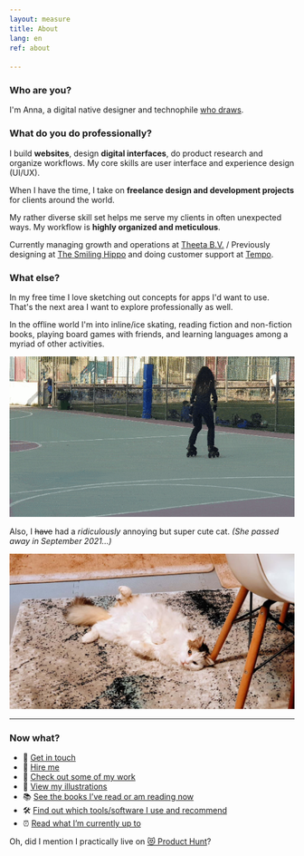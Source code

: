 ```yaml
---
layout: measure
title: About
lang: en
ref: about

---
```

### Who are you?

I'm Anna, a digital native designer and technophile [who draws](/{{page.lang}}/graphics).

### What do you do professionally?

I build **websites**, design **digital interfaces**, do product research and organize workflows. My core skills are user interface and experience design (UI/UX).

When I have the time, I take on **freelance design and development projects** for clients around the world.

My rather diverse skill set helps me serve my clients in often unexpected ways. My workflow is **highly organized and meticulous**.

Currently managing growth and operations at [Theeta B.V.](https://theeta.nl) / Previously designing at [The Smiling Hippo](https://thesmilinghippo.com) and doing customer support at [Tempo](https://www.yourtempo.co/).

### What else?

In my free time I love sketching out concepts for apps I'd want to use. That's the next area I want to explore professionally as well.

In the offline world I'm into inline/ice skating, reading fiction and non-fiction books, playing board games with friends, and learning languages among a myriad of other activities.

![Me doing a simple but cool looking trick on inline skates](/assets/skate-circle-2.gif)

Also, I ~~have~~ had a _ridiculously_ annoying but super cute cat. _(She passed away in September 2021…)_

![My fluffy white cat laying on her back looking at the camera](/assets/hioni.jpg "Hionitsa")

***

### Now what?

* 💬 [Get in touch](/{{page.lang}}/contact)
* 🤝 [Hire me](/{{page.lang}}/services)
* 💼 [Check out some of my work](/{{page.lang}})
* 🎨 [View my illustrations](/{{page.lang}}/graphics)
* 📚 [See the books I’ve read or am reading now](/reading)
* 🛠 [Find out which tools/software I use and recommend](/tools)
* ⏰ [Read what I’m currently up to](/now)

Oh, did I mention I practically live on [😻 Product Hunt](https://www.producthunt.com/@anna_0x)?